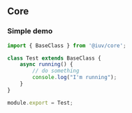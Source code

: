 ## Core

### Simple demo

```javascript
import { BaseClass } from '@iuv/core';

class Test extends BaseClass {
    async running() {
        // do something
        console.log("I'm running");
    }
}

module.export = Test;
```
